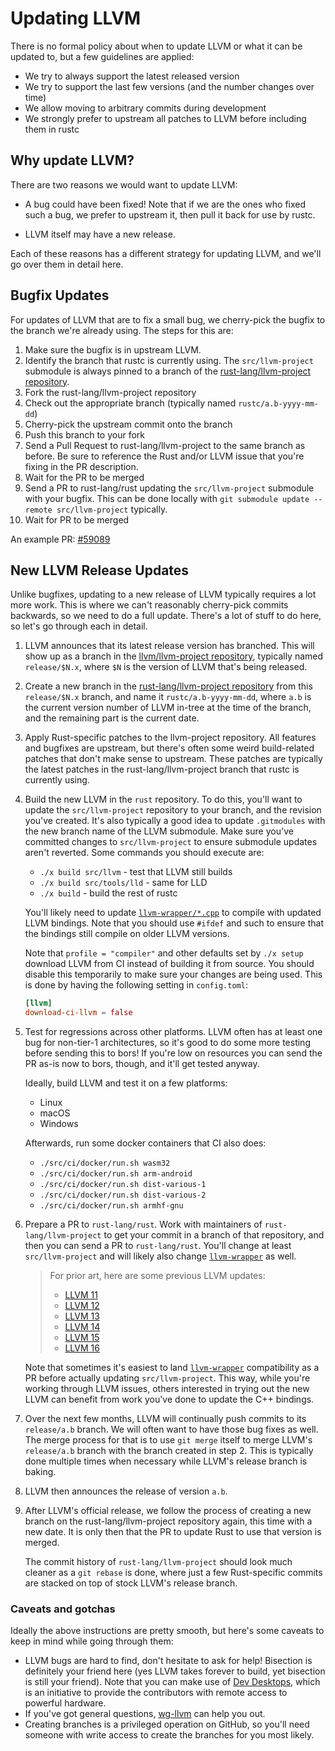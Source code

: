 # Updating LLVM

<!-- toc -->

<!-- date-check: Jul 2023 -->
There is no formal policy about when to update LLVM or what it can be updated to,
but a few guidelines are applied:

* We try to always support the latest released version
* We try to support the last few versions
  (and the number changes over time)
* We allow moving to arbitrary commits during development
* We strongly prefer to upstream all patches to LLVM before including them in rustc

## Why update LLVM?

There are two reasons we would want to update LLVM:

* A bug could have been fixed!
  Note that if we are the ones who fixed such a bug,
  we prefer to upstream it, then pull it back for use by rustc.

* LLVM itself may have a new release.

Each of these reasons has a different strategy for updating LLVM, and we'll go
over them in detail here.

## Bugfix Updates

For updates of LLVM that are to fix a small bug, we cherry-pick the bugfix to
the branch we're already using. The steps for this are:

1. Make sure the bugfix is in upstream LLVM.
2. Identify the branch that rustc is currently using. The `src/llvm-project`
   submodule is always pinned to a branch of the
   [rust-lang/llvm-project repository].
3. Fork the rust-lang/llvm-project repository
4. Check out the appropriate branch (typically named `rustc/a.b-yyyy-mm-dd`)
5. Cherry-pick the upstream commit onto the branch
6. Push this branch to your fork
7. Send a Pull Request to rust-lang/llvm-project to the same branch as before.
   Be sure to reference the Rust and/or LLVM issue that you're fixing in the PR
   description.
8. Wait for the PR to be merged
9. Send a PR to rust-lang/rust updating the `src/llvm-project` submodule with
   your bugfix. This can be done locally with `git submodule update --remote
   src/llvm-project` typically.
10. Wait for PR to be merged

An example PR:
[#59089](https://github.com/rust-lang/rust/pull/59089)

## New LLVM Release Updates

<!-- date-check: Jul 2023 -->

Unlike bugfixes,
updating to a new release of LLVM typically requires a lot more work.
This is where we can't reasonably cherry-pick commits backwards,
so we need to do a full update.
There's a lot of stuff to do here,
so let's go through each in detail.

1. LLVM announces that its latest release version has branched.
   This will show up as a branch in the [llvm/llvm-project repository],
   typically named `release/$N.x`,
   where `$N` is the version of LLVM that's being released.

1. Create a new branch in the [rust-lang/llvm-project repository]
   from this `release/$N.x` branch,
   and name it `rustc/a.b-yyyy-mm-dd`,
   where `a.b` is the current version number of LLVM in-tree
   at the time of the branch,
   and the remaining part is the current date.

2. Apply Rust-specific patches to the llvm-project repository.
   All features and bugfixes are upstream,
   but there's often some weird build-related patches
   that don't make sense to upstream.
   These patches are typically the latest patches in the
   rust-lang/llvm-project branch that rustc is currently using.

3. Build the new LLVM in the `rust` repository.
   To do this,
   you'll want to update the `src/llvm-project` repository to your branch,
   and the revision you've created.
   It's also typically a good idea to update `.gitmodules` with the new
   branch name of the LLVM submodule.
   Make sure you've committed changes to
   `src/llvm-project` to ensure submodule updates aren't reverted.
   Some commands you should execute are:

   * `./x build src/llvm` - test that LLVM still builds
   * `./x build src/tools/lld` - same for LLD
   * `./x build` - build the rest of rustc

   You'll likely need to update [`llvm-wrapper/*.cpp`][`llvm-wrapper`]
   to compile with updated LLVM bindings.
   Note that you should use `#ifdef` and such to ensure
   that the bindings still compile on older LLVM versions.

   Note that `profile = "compiler"` and other defaults set by `./x setup`
   download LLVM from CI instead of building it from source.
   You should disable this temporarily to make sure your changes are being used.
   This is done by having the following setting in `config.toml`:

   ```toml
   [llvm]
   download-ci-llvm = false
   ```

4. Test for regressions across other platforms. LLVM often has at least one bug
   for non-tier-1 architectures, so it's good to do some more testing before
   sending this to bors! If you're low on resources you can send the PR as-is
   now to bors, though, and it'll get tested anyway.

   Ideally, build LLVM and test it on a few platforms:

   * Linux
   * macOS
   * Windows

   Afterwards, run some docker containers that CI also does:

   * `./src/ci/docker/run.sh wasm32`
   * `./src/ci/docker/run.sh arm-android`
   * `./src/ci/docker/run.sh dist-various-1`
   * `./src/ci/docker/run.sh dist-various-2`
   * `./src/ci/docker/run.sh armhf-gnu`

5. Prepare a PR to `rust-lang/rust`. Work with maintainers of
   `rust-lang/llvm-project` to get your commit in a branch of that repository,
   and then you can send a PR to `rust-lang/rust`. You'll change at least
   `src/llvm-project` and will likely also change [`llvm-wrapper`] as well.

   > For prior art, here are some previous LLVM updates:
   > - [LLVM 11](https://github.com/rust-lang/rust/pull/73526)
   > - [LLVM 12](https://github.com/rust-lang/rust/pull/81451)
   > - [LLVM 13](https://github.com/rust-lang/rust/pull/87570)
   > - [LLVM 14](https://github.com/rust-lang/rust/pull/93577)
   > - [LLVM 15](https://github.com/rust-lang/rust/pull/99464)
   > - [LLVM 16](https://github.com/rust-lang/rust/pull/109474)

   Note that sometimes it's easiest to land [`llvm-wrapper`] compatibility as a PR
   before actually updating `src/llvm-project`.
   This way,
   while you're working through LLVM issues,
   others interested in trying out the new LLVM can benefit from work you've done
   to update the C++ bindings.

3. Over the next few months,
   LLVM will continually push commits to its `release/a.b` branch.
   We will often want to have those bug fixes as well.
   The merge process for that is to use `git merge` itself to merge LLVM's
   `release/a.b` branch with the branch created in step 2.
   This is typically
   done multiple times when necessary while LLVM's release branch is baking.

4. LLVM then announces the release of version `a.b`.

5. After LLVM's official release,
   we follow the process of creating a new branch on the
   rust-lang/llvm-project repository again,
   this time with a new date.
   It is only then that the PR to update Rust to use that version is merged.

   The commit history of `rust-lang/llvm-project`
   should look much cleaner as a `git rebase` is done,
   where just a few Rust-specific commits are stacked on top of stock LLVM's release branch.

### Caveats and gotchas

Ideally the above instructions are pretty smooth, but here's some caveats to
keep in mind while going through them:

* LLVM bugs are hard to find, don't hesitate to ask for help!
  Bisection is definitely your friend here
  (yes LLVM takes forever to build, yet bisection is still your friend).
  Note that you can make use of [Dev Desktops],
  which is an initiative to provide the contributors with remote access to powerful hardware.
* If you've got general questions, [wg-llvm] can help you out.
* Creating branches is a privileged operation on GitHub, so you'll need someone
  with write access to create the branches for you most likely.


[rust-lang/llvm-project repository]: https://github.com/rust-lang/llvm-project
[llvm/llvm-project repository]: https://github.com/llvm/llvm-project
[`llvm-wrapper`]: https://github.com/rust-lang/rust/tree/master/compiler/rustc_llvm/llvm-wrapper
[wg-llvm]: https://rust-lang.zulipchat.com/#narrow/stream/187780-t-compiler.2Fwg-llvm
[Dev Desktops]: https://forge.rust-lang.org/infra/docs/dev-desktop.html
